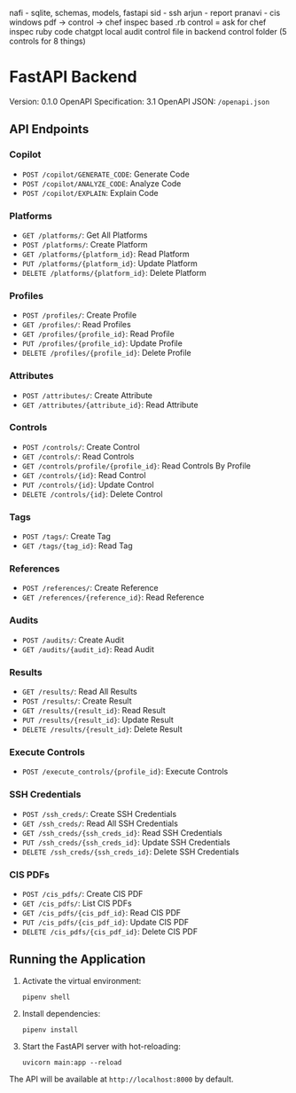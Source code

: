 nafi - sqlite, schemas, models, fastapi
sid - ssh
arjun - report
pranavi - cis windows pdf -> control -> chef inspec based .rb control = ask for chef inspec ruby code chatgpt local audit control file in backend control folder (5 controls for 8 things)

# FastAPI Backend

Version: 0.1.0
OpenAPI Specification: 3.1
OpenAPI JSON: `/openapi.json`

## API Endpoints

### Copilot

- `POST /copilot/GENERATE_CODE`: Generate Code
- `POST /copilot/ANALYZE_CODE`: Analyze Code
- `POST /copilot/EXPLAIN`: Explain Code

### Platforms

- `GET /platforms/`: Get All Platforms
- `POST /platforms/`: Create Platform
- `GET /platforms/{platform_id}`: Read Platform
- `PUT /platforms/{platform_id}`: Update Platform
- `DELETE /platforms/{platform_id}`: Delete Platform

### Profiles

- `POST /profiles/`: Create Profile
- `GET /profiles/`: Read Profiles
- `GET /profiles/{profile_id}`: Read Profile
- `PUT /profiles/{profile_id}`: Update Profile
- `DELETE /profiles/{profile_id}`: Delete Profile

### Attributes

- `POST /attributes/`: Create Attribute
- `GET /attributes/{attribute_id}`: Read Attribute

### Controls

- `POST /controls/`: Create Control
- `GET /controls/`: Read Controls
- `GET /controls/profile/{profile_id}`: Read Controls By Profile
- `GET /controls/{id}`: Read Control
- `PUT /controls/{id}`: Update Control
- `DELETE /controls/{id}`: Delete Control

### Tags

- `POST /tags/`: Create Tag
- `GET /tags/{tag_id}`: Read Tag

### References

- `POST /references/`: Create Reference
- `GET /references/{reference_id}`: Read Reference

### Audits

- `POST /audits/`: Create Audit
- `GET /audits/{audit_id}`: Read Audit

### Results

- `GET /results/`: Read All Results
- `POST /results/`: Create Result
- `GET /results/{result_id}`: Read Result
- `PUT /results/{result_id}`: Update Result
- `DELETE /results/{result_id}`: Delete Result

### Execute Controls

- `POST /execute_controls/{profile_id}`: Execute Controls

### SSH Credentials

- `POST /ssh_creds/`: Create SSH Credentials
- `GET /ssh_creds/`: Read All SSH Credentials
- `GET /ssh_creds/{ssh_creds_id}`: Read SSH Credentials
- `PUT /ssh_creds/{ssh_creds_id}`: Update SSH Credentials
- `DELETE /ssh_creds/{ssh_creds_id}`: Delete SSH Credentials

### CIS PDFs

- `POST /cis_pdfs/`: Create CIS PDF
- `GET /cis_pdfs/`: List CIS PDFs
- `GET /cis_pdfs/{cis_pdf_id}`: Read CIS PDF
- `PUT /cis_pdfs/{cis_pdf_id}`: Update CIS PDF
- `DELETE /cis_pdfs/{cis_pdf_id}`: Delete CIS PDF

## Running the Application

1. Activate the virtual environment:

   ```
   pipenv shell
   ```

2. Install dependencies:

   ```
   pipenv install
   ```

3. Start the FastAPI server with hot-reloading:
   ```
   uvicorn main:app --reload
   ```

The API will be available at `http://localhost:8000` by default.
